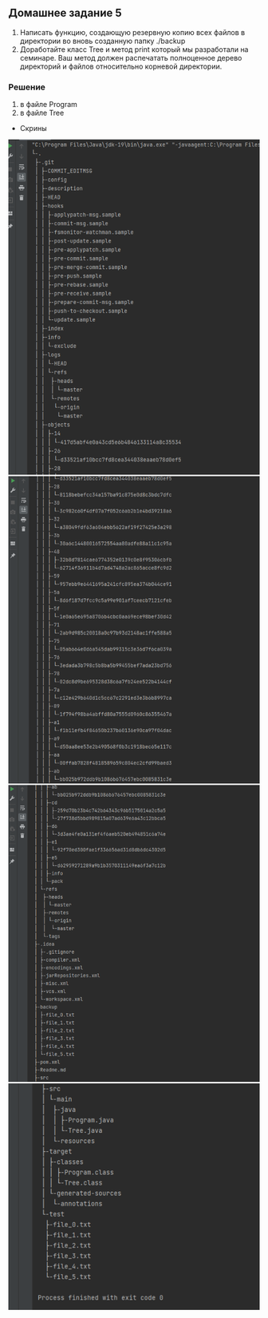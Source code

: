 ## Домашнее задание 5

1. Написать функцию, создающую резервную копию всех файлов в директории во вновь созданную папку ./backup
2. Доработайте класс Tree и метод print который мы разработали на семинаре.
Ваш метод должен распечатать полноценное дерево директорий и файлов относительно корневой директории.

### Решение
1. в файле Program
2. в файле Tree

* Скрины

![Tree-1](./src/main/resources/Tree-1.png)
![Tree-2](./src/main/resources/Tree-2.png)
![Tree-3](./src/main/resources/Tree-3.png)
![Tree-4](./src/main/resources/Tree-4.png)